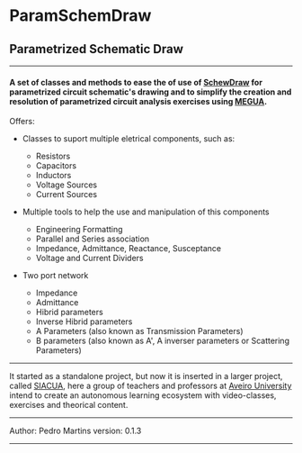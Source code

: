 # ParamSchemDraw
## Parametrized Schematic Draw

***

#### A set of classes and methods to ease the of use of [SchewDraw](https://pypi.python.org/pypi/SchemDraw) for parametrized circuit schematic's drawing and to simplify the creation and resolution of parametrized circuit analysis exercises using [MEGUA](https://github.com/jpedroan/megua).


Offers:
 * Classes to suport multiple eletrical components, such as:
   * Resistors
   * Capacitors
   * Inductors
   * Voltage Sources
   * Current Sources

 * Multiple tools to help the use and manipulation of this components
   * Engineering Formatting
   * Parallel and Series association
   * Impedance, Admittance, Reactance, Susceptance
   * Voltage and Current Dividers

 * Two port network
   * Impedance
   * Admittance
   * Hibrid parameters
   * Inverse Hibrid parameters
   * A Parameters (also known as Transmission Parameters)
   * B parameters (also known as A', A inverser parameters or Scattering Parameters)


***

It started as a standalone project, but now it is inserted in a larger project, called [SIACUA](http://siacua.web.ua.pt/), here a group of teachers and professors at [Aveiro University](https://www.ua.pt/) intend to create an autonomous learning ecosystem with video-classes, exercises and theorical content.

***

Author: Pedro Martins
version: 0.1.3

***
